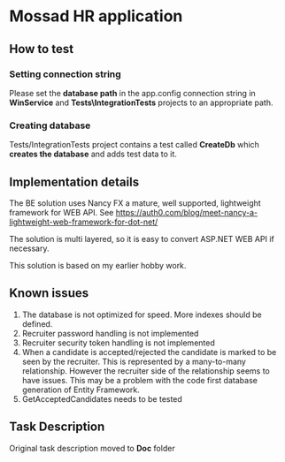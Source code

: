 # Mossad HR application

## How to test

### Setting connection string

Please set the **database path** in the app.config connection string in **WinService** and **Tests\IntegrationTests** projects to an appropriate path.

### Creating database

Tests/IntegrationTests project contains a test called **CreateDb** which **creates the database** and adds test data to it.

## Implementation details

The BE solution uses Nancy FX a mature, well supported, lightweight framework for WEB API. See https://auth0.com/blog/meet-nancy-a-lightweight-web-framework-for-dot-net/

The solution is multi layered, so it is easy to convert ASP.NET WEB API if necessary.

This solution is based on my earlier hobby work.

## Known issues

1. The database is not optimized for speed. More indexes should be defined.
2. Recruiter password handling is not implemented
3. Recruiter security token handling is not implemented
4. When a candidate is accepted/rejected the candidate is marked to be seen by the recruiter. This is represented by a many-to-many relationship. However the recruiter side of the relationship seems to have issues. This may be a problem with the code first database generation of Entity Framework.
5. GetAcceptedCandidates needs to be tested

## Task Description

Original task description moved to **Doc** folder
